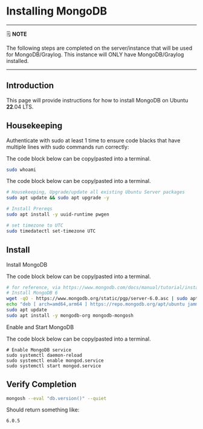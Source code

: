 # Installing MongoDB

---
🗒️ **NOTE**

The following steps are completed on the server/instance that will be used for MongoDB/Graylog. This instance will ONLY have MongoDB/Graylog installed.

---

## Introduction

This page will provide instructions for how to install MongoDB on Ubuntu **22**.04 LTS.

## Housekeeping

Authenticate with sudo at least 1 time to ensure code blacks that have multiple lines with sudo commands run correctly:

The code block below can be copy/pasted into a terminal.

```sh
sudo whoami

```

The code block below can be copy/pasted into a terminal.

```sh
# Housekeeping, Upgrade/update all existing Ubuntu Server packages
sudo apt update && sudo apt upgrade -y

# Install Prereqs
sudo apt install -y uuid-runtime pwgen

# set timezone to UTC
sudo timedatectl set-timezone UTC

```

## Install

Install MongoDB

The code block below can be copy/pasted into a terminal.

```sh
# for reference, via https://www.mongodb.com/docs/manual/tutorial/install-mongodb-on-ubuntu/
# Install MongoDB 6
wget -qO - https://www.mongodb.org/static/pgp/server-6.0.asc | sudo apt-key add -
echo "deb [ arch=amd64,arm64 ] https://repo.mongodb.org/apt/ubuntu jammy/mongodb-org/6.0 multiverse" | sudo tee /etc/apt/sources.list.d/mongodb-org-6.0.list
sudo apt update
sudo apt install -y mongodb-org mongodb-mongosh

```

Enable and Start MongoDB

The code block below can be copy/pasted into a terminal.

```
# Enable MongoDB service
sudo systemctl daemon-reload
sudo systemctl enable mongod.service
sudo systemctl start mongod.service

```

## Verify Completion

```sh
mongosh --eval "db.version()" --quiet

```

Should return something like:

```
6.0.5
```
